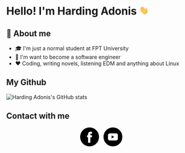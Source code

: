# Hello! I'm Harding Adonis <img src="https://github.com/hardingadonis/hardingadonis/blob/main/imgs/handwave.gif" width="25">

## 📌 About me
- 🎓 I'm just a normal student at FPT University
- 🔮 I'm want to become a software engineer
- ❤️ Coding, writing novels, listening EDM and anything about Linux

## My Github

![Harding Adonis's GitHub stats](https://github-readme-stats.vercel.app/api?username=hardingadonis&include_all_commits=true&show_icons=true&theme=tokyonight)

## Contact with me

<p align="center">
<a href="https://facebook.com/adonis.harding" target="_blank" rel="noopener noreferrer"><img src="https://github.com/hardingadonis/hardingadonis/blob/main/imgs/facebook-icon.png" width="50" /></a>
&nbsp; <a href="https://www.youtube.com/c/hardingadonis" target="_blank" rel="noopener noreferrer"><img src="https://github.com/hardingadonis/hardingadonis/blob/main/imgs/youtube-icon.png" width="50" /></a>
</p>
